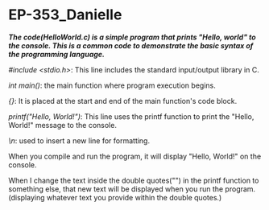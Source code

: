 # EP-353_Danielle

***The code(HelloWorld.c) is a simple program that prints "Hello, world" to the console. This is a common code to demonstrate the basic syntax of the programming language.***


*#include <stdio.h>*: This line includes the standard input/output library in C.

*int main()*: the main function where program execution begins.

*{}*: It is placed at the start and end of the main function's code block.

*printf("Hello, World!")*: This line uses the printf function to print the "Hello, World!" message to the console. 

*\n*: used to insert a new line for formatting.

When you compile and run the program, it will display "Hello, World!" on the console. 

When I change the text inside the double quotes("") in the printf function to something else, that new text will be displayed when you run the program. (displaying whatever text you provide within the double quotes.)
